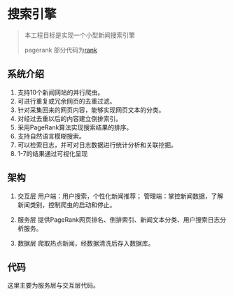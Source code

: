 # 搜索引擎

>  
> 本工程目标是实现一个小型新闻搜索引擎
>
> pagerank 部分代码为[rank](https://github.com/gg-lige/rank)

## 系统介绍

1. 支持10个新闻网站的并行爬虫。
2. 可进行重复或冗余网页的去重过滤。
3. 针对采集回来的网页内容，能够实现网页文本的分类。
4. 对经过去重以后的内容建立倒排索引。
5. 采用PageRank算法实现搜索结果的排序。
6. 支持自然语言模糊搜索。
7. 可以检索日志，并可对日志数据进行统计分析和关联挖掘。
8. 1-7的结果通过可视化呈现


## 架构

1. 交互层
用户端：用户搜索，个性化新闻推荐；
管理端：掌控新闻数据，了解新闻类别，控制爬虫的启动和停止。

2. 服务层
提供PageRank网页排名、倒排索引、新闻文本分类、用户搜索日志分析服务。

3. 数据层
爬取热点新闻，经数据清洗后存入数据库。

## 代码

这里主要为服务层与交互层代码。

